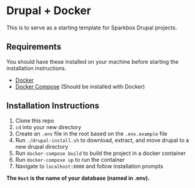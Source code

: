 # Drupal + Docker
This is to serve as a starting template for Sparkbox Drupal projects.

## Requirements
You should have these installed on your machine before starting the installation instructions.

- [Docker](https://www.docker.com/)
- [Docker Compose](https://docs.docker.com/compose/install/) (Should be installed with Docker)

## Installation Instructions
1. Clone this repo
1. `cd` into your new directory
1. Create an `.env` file in the root based on the `.env.example` file
1. Run `./drupal-install.sh` to download, extract, and move drupal to a new drupal directory
1. Run `docker-compose build` to build the project in a docker container
1. Run `docker-compose up` to run the container
1. Navigate to `localhost:8080` and follow installation prompts

**The `Host` is the name of your database (named in .env).**
